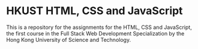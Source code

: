 # HKUST HTML, CSS and JavaScript
This is a repository for the assignments for the HTML, CSS and JavaScript, the first course in the Full Stack Web Development Specialization by the Hong Kong University of Science and Technology.
